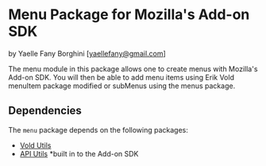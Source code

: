 # Menu Package for Mozilla's Add-on SDK
by Yaelle Fany Borghini [yaellefany@gmail.com]

The menu module in this package allows one to create menus with Mozilla's Add-on SDK.
You will then be able to add menu items using Erik Vold menuItem package modified or subMenus using the menus package.


## Dependencies
 
The `menu` package depends on the following packages:

* [Vold Utils](https://github.com/erikvold/vold-utils-jplib)
* [API Utils](https://github.com/mozilla/addon-sdk/) *built in to the Add-on SDK
